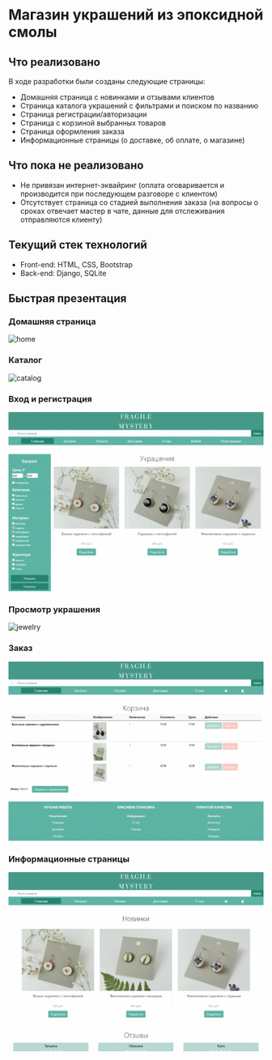# Магазин украшений из эпоксидной смолы

## Что реализовано
В ходе разработки были созданы следующие страницы:
* Домашняя страница с новинками и отзывами клиентов
* Страница каталога украшений с фильтрами и поиском по названию
* Страница регистрации/авторизации    
* Страница с корзиной выбранных товаров
* Страница оформления заказа
* Информационные страницы (о доставке, об оплате, о магазине)

## Что пока не реализовано
* Не привязан интернет-эквайринг (оплата оговаривается и производится при последующем разговоре с клиентом)
* Отсутствует страница со стадией выполнения заказа (на вопросы о сроках отвечает мастер в чате, данные для отслеживания отправляются клиенту)

## Текущий стек технологий
* Front-end: HTML, CSS, Bootstrap
* Back-end: Django, SQLite

## Быстрая презентация
### Домашняя страница
![home](source/gifs/home.gif)
### Каталог
![catalog](source/gifs/catalog.gif)
### Вход и регистрация
![auth-register](source/gifs/auth-register.gif)
### Просмотр украшения
![jewelry](source/gifs/jewelry-add.gif)
### Заказ
![order](source/gifs/order.gif)
### Информационные страницы
![info-pages](source/gifs/info-pages.gif)